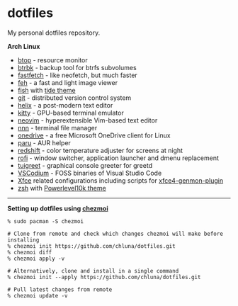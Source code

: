 # dotfiles

My personal dotfiles repository.

__Arch Linux__

* [btop](https://github.com/aristocratos/btop) - resource monitor
* [btrbk](https://digint.ch/btrbk/) - backup tool for btrfs subvolumes
* [fastfetch](https://github.com/LinusDierheimer/fastfetch) - like neofetch, but much faster
* [feh](https://feh.finalrewind.org/) - a fast and light image viewer
* [fish](https://fishshell.com/) with [tide theme](https://github.com/IlanCosman/tide)
* [git](https://git-scm.com/) - distributed version control system
* [helix](https://helix-editor.com/) - a post-modern text editor
* [kitty](https://sw.kovidgoyal.net/kitty/) - GPU-based terminal emulator
* [neovim](https://neovim.io/) - hyperextensible Vim-based text editor
* [nnn](https://github.com/jarun/nnn) - terminal file manager
* [onedrive](https://abraunegg.github.io/) - a free Microsoft OneDrive client for Linux
* [paru](https://github.com/Morganamilo/paru) - AUR helper
* [redshift](http://jonls.dk/redshift) - color temperature adjuster for screens at night
* [rofi](https://github.com/davatorium/rofi) - window switcher, application launcher and dmenu replacement
* [tuigreet](https://github.com/apognu/tuigreet) - graphical console greeter for greetd
* [VSCodium](https://vscodium.com/) - FOSS binaries of Visual Studio Code
* [Xfce](https://xfce.org/) related configurations including scripts for [xfce4-genmon-plugin](https://docs.xfce.org/panel-plugins/xfce4-genmon-plugin)
* [zsh](https://www.zsh.org/) with [Powerlevel10k theme](https://github.com/romkatv/powerlevel10k)

---

__Setting up dotfiles using [chezmoi](https://www.chezmoi.io/)__

```shell
% sudo pacman -S chezmoi

# Clone from remote and check which changes chezmoi will make before installing
% chezmoi init https://github.com/chluna/dotfiles.git
% chezmoi diff
% chezmoi apply -v

# Alternatively, clone and install in a single command
% chezmoi init --apply https://github.com/chluna/dotfiles.git

# Pull latest changes from remote
% chezmoi update -v
```
